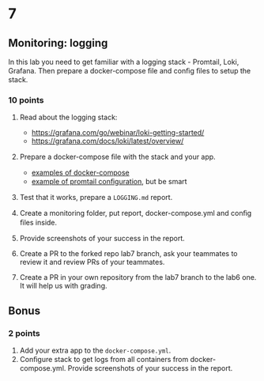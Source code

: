 # 7

## Monitoring: logging

In this lab you need to get familiar with a logging stack - Promtail, Loki, Grafana. Then prepare a docker-compose ﬁle and conﬁg ﬁles to setup the stack.

### 10 points

1. Read about the logging stack:

    * https://grafana.com/go/webinar/loki-getting-started/
    * https://grafana.com/docs/loki/latest/overview/

2. Prepare a docker-compose ﬁle with the stack and your app.

    * [examples of docker-compose](https://github.com/grafana/loki)
    * [example of promtail conﬁguration](https://github.com/black-rosary/loki-nginx), but be smart

3. Test that it works, prepare a `LOGGING.md` report.
4. Create a monitoring folder, put report, docker-compose.yml and conﬁg ﬁles inside.
5. Provide screenshots of your success in the report.
6. Create a PR to the forked repo lab7 branch, ask your teammates to review it and review PRs of your teammates.
7. Create a PR in your own repository from the lab7 branch to the lab6 one. It will help us with grading.

## Bonus

### 2 points

1. Add your extra app to the `docker-compose.yml`.
2. Conﬁgure stack to get logs from all containers from docker-compose.yml. Provide
   screenshots of your success in the report.

